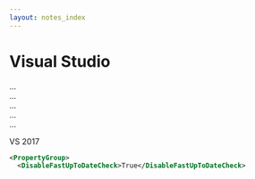 ```yaml
---
layout: notes_index
---
```

# Visual Studio

...<br/>
...<br/>
...<br/>
...<br/>
...<br/>

VS 2017 

```xml
<PropertyGroup>
  <DisableFastUpToDateCheck>True</DisableFastUpToDateCheck>
```